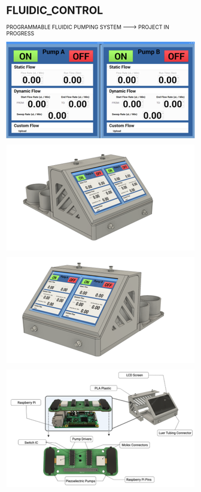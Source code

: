 # FLUIDIC_CONTROL
PROGRAMMABLE FLUIDIC PUMPING SYSTEM ---> PROJECT IN PROGRESS

![picture](https://github.com/GabStP13rr3/FLUIDIC_CONTROL/blob/main/code/sofware_interface.png) 

![picture](https://github.com/GabStP13rr3/FLUIDIC_CONTROL/blob/main/Design_Files/PHOTO_3.png) 

![picture](https://github.com/GabStP13rr3/FLUIDIC_CONTROL/blob/main/Design_Files/PHOTO_5.png) 

![picture](https://github.com/GabStP13rr3/FLUIDIC_CONTROL/blob/main/Design_Files/OverallAssembly.png) 
